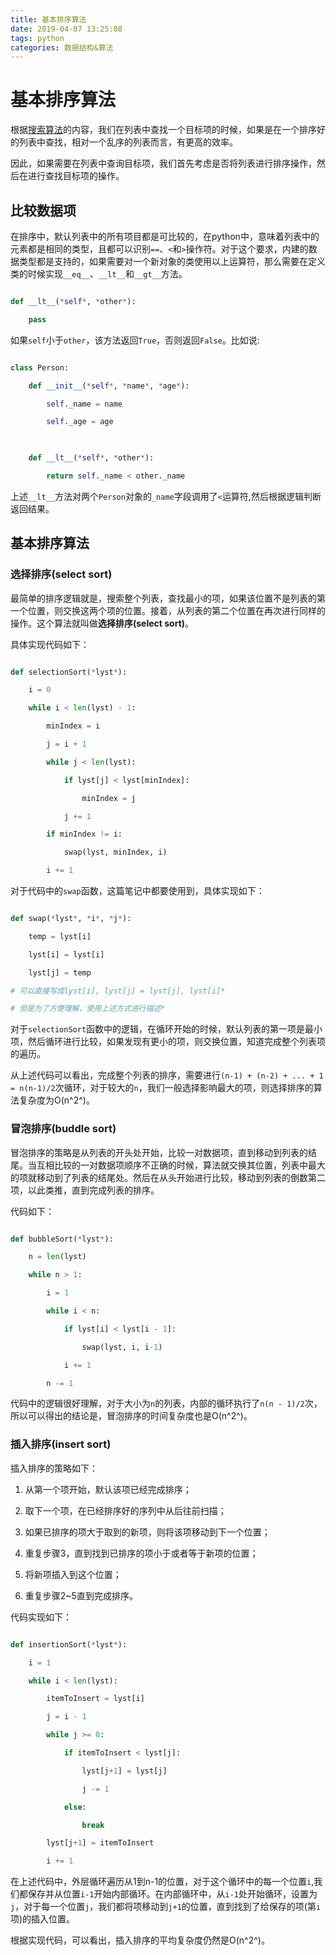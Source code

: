 ```yaml
---
title: 基本排序算法
date: 2019-04-07 13:25:08
tags: python
categories: 数据结构&算法
---
```


# 基本排序算法

根据[搜索算法](https://lineway.github.io/2019/04/07/%E6%90%9C%E7%B4%A2%E7%AE%97%E6%B3%95/)的内容，我们在列表中查找一个目标项的时候，如果是在一个排序好的列表中查找，相对一个乱序的列表而言，有更高的效率。

因此，如果需要在列表中查询目标项，我们首先考虑是否将列表进行排序操作，然后在进行查找目标项的操作。

## 比较数据项

在排序中，默认列表中的所有项目都是可比较的，在python中，意味着列表中的元素都是相同的类型，且都可以识别`==`、`<`和`>`操作符。对于这个要求，内建的数据类型都是支持的，如果需要对一个新对象的类使用以上运算符，那么需要在定义类的时候实现`__eq__`、`__lt__`和`__gt__`方法。

```python

def __lt__(*self*, *other*):

​    pass

```

如果`self`小于`other`，该方法返回`True`，否则返回`False`。比如说:

```python

class Person:

​    def __init__(*self*, *name*, *age*):

​        self._name = name

​        self._age = age

​    

​    def __lt__(*self*, *other*):

​        return self._name < other._name

```

上述`__lt__`方法对两个`Person`对象的`_name`字段调用了`<`运算符,然后根据逻辑判断返回结果。

## 基本排序算法

### 选择排序(select sort)

最简单的排序逻辑就是，搜索整个列表，查找最小的项，如果该位置不是列表的第一个位置，则交换这两个项的位置。接着，从列表的第二个位置在再次进行同样的操作。这个算法就叫做**选择排序(select sort)**。

具体实现代码如下：

```python

def selectionSort(*lyst*):

​    i = 0

​    while i < len(lyst) - 1:

​        minIndex = i

​        j = i + 1

​        while j < len(lyst):

​            if lyst[j] < lyst[minIndex]:

​                minIndex = j

​            j += 1

​        if minIndex != i:

​            swap(lyst, minIndex, i)

​        i += 1

```

对于代码中的`swap`函数，这篇笔记中都要使用到，具体实现如下：

```python

def swap(*lyst*, *i*, *j*):

​    temp = lyst[i]

​    lyst[i] = lyst[i]

​    lyst[j] = temp

# 可以直接写成lyst[i], lyst[j] = lyst[j], lyst[i]*

# 但是为了方便理解，使用上述方式进行描述*

```

对于`selectionSort`函数中的逻辑，在循环开始的时候，默认列表的第一项是最小项，然后循环进行比较，如果发现有更小的项，则交换位置，知道完成整个列表项的遍历。

从上述代码可以看出，完成整个列表的排序，需要进行`(n-1) + (n-2) + ... + 1 = n(n-1)/2`次循环，对于较大的`n`，我们一般选择影响最大的项，则选择排序的算法复杂度为O(n^2^)。

### 冒泡排序(buddle sort)

冒泡排序的策略是从列表的开头处开始，比较一对数据项，直到移动到列表的结尾。当互相比较的一对数据项顺序不正确的时候，算法就交换其位置，列表中最大的项就移动到了列表的结尾处。然后在从头开始进行比较，移动到列表的倒数第二项，以此类推，直到完成列表的排序。

代码如下：

```python

def bubbleSort(*lyst*):

​    n = len(lyst)

​    while n > 1:

​        i = 1

​        while i < n:

​            if lyst[i] < lyst[i - 1]:

​                swap(lyst, i, i-1)

​            i += 1

​        n -= 1

```

代码中的逻辑很好理解，对于大小为`n`的列表，内部的循环执行了`n(n - 1)/2`次，所以可以得出的结论是，冒泡排序的时间复杂度也是O(n^2^)。

### 插入排序(insert sort)

插入排序的策略如下：

1. 从第一个项开始，默认该项已经完成排序；

2. 取下一个项，在已经排序好的序列中从后往前扫描；

3. 如果已排序的项大于取到的新项，则将该项移动到下一个位置；

4. 重复步骤3，直到找到已排序的项小于或者等于新项的位置；

5. 将新项插入到这个位置；

6. 重复步骤2~5直到完成排序。

代码实现如下：

```python

def insertionSort(*lyst*):

​    i = 1

​    while i < len(lyst):

​        itemToInsert = lyst[i]

​        j = i - 1

​        while j >= 0:

​            if itemToInsert < lyst[j]:

​                lyst[j+1] = lyst[j]

​                j -= 1

​            else:

​                break

​        lyst[j+1] = itemToInsert

​        i += 1

```

在上述代码中，外层循环遍历从1到n-1的位置，对于这个循环中的每一个位置`i`,我们都保存并从位置`i-1`开始内部循环。在内部循环中，从`i-1`处开始循环，设置为`j`，对于每一个位置`j`，我们都将项移动到`j+1`的位置，直到找到了给保存的项(第`i`项)的插入位置。

根据实现代码，可以看出，插入排序的平均复杂度仍然是O(n^2^)。